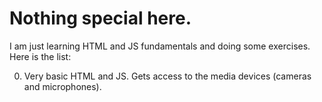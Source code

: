 # Nothing special here.

I am just learning HTML and JS fundamentals and doing some exercises. 
Here is the list:

00. Very basic HTML and JS. Gets access to the media devices (cameras and microphones).

